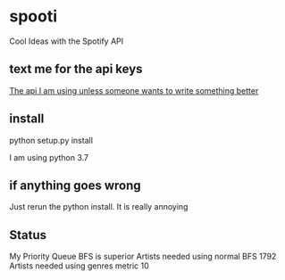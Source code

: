 # spooti

Cool Ideas with the Spotify API

## text me for the api keys

[The api I am using unless someone wants to write something better](<https://spotipy.readthedocs.io/en/latest/#ids-uris-and-urls> "Xu")

## install

python setup.py install

I am using python 3.7

## if anything goes wrong

Just rerun the python install. It is really annoying

## Status

My Priority Queue BFS is superior
Artists needed using normal BFS 1792
Artists needed using genres metric 10